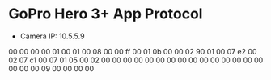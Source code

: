 GoPro Hero 3+ App Protocol
==========================

- Camera IP: 10.5.5.9


00 00 00 00 01 00 01 00 08 00 00 ff 00 01 0b 00 00 02 90 01 00 07 e2 00 02 07 c1 00 07 01 05 00 02 00 00 00 00 00 00 00 00 00 00 00 00 00 00 00 00 00 00 09 00 00 00 00 